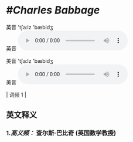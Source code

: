 # ***\#Charles Babbage*** 
英音 'tʃa:lz 'bæbidʒ  
英音
<audio src="./media/Charles Babbage-b.aac" controls="controls"></audio>

美音 'tʃa:lz 'bæbidʒ  
美音
<audio src="./media/Charles Babbage.aac" controls="controls"></audio>



| 词频 1 |  

英文释义
---
### 1.*高义频：* **查尔斯·巴比奇 (英国数学教授)**  


